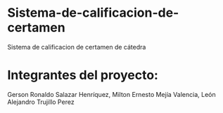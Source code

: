 # Sistema-de-calificacion-de-certamen
Sistema de calificacion de certamen de cátedra

# Integrantes del proyecto:
Gerson Ronaldo Salazar Henríquez, 
Milton Ernesto Mejía Valencia, 
León Alejandro Trujillo Perez

